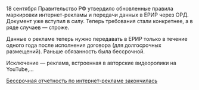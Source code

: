 <!--2025-09-20 14:06:23-->
<div class="yb">
  <div class="rss habr"><p>18 сентября Правительство РФ утвердило обновленные правила маркировки интернет-рекламы и передачи данных в ЕРИР через ОРД. Документ уже вступил в силу. Теперь требования стали конкретнее, а в ряде случаев — строже.</p><p>Данные о рекламе теперь нужно передавать в ЕРИР только в течение одного года после исполнения договора (для долгосрочных размещений). Раньше обязанность была бессрочной.&nbsp;</p><p>Исключение — реклама, встроенная в авторские видеоролики на YouTube,... <p class="titl"><a href="https://habr.com/ru/companies/click/news/948896/?utm_source=habrahabr&utm_medium=rss&utm_campaign=948896">Бессрочная отчетность по интернет-рекламе закончилась</a></p></div>
</div>
